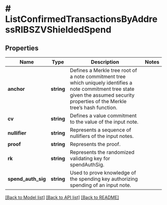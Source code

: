# # ListConfirmedTransactionsByAddressRIBSZVShieldedSpend

## Properties

Name | Type | Description | Notes
------------ | ------------- | ------------- | -------------
**anchor** | **string** | Defines a Merkle tree root of a note commitment tree which uniquely identifies a note commitment tree state given the assumed security properties of the Merkle tree’s  hash function. |
**cv** | **string** | Defines a value commitment to the value of the input note. |
**nullifier** | **string** | Represents a sequence of nullifiers of the input notes. |
**proof** | **string** | Represents the proof. |
**rk** | **string** | Represents the randomized validating key for spendAuthSig. |
**spend_auth_sig** | **string** | Used to prove knowledge of the spending key authorizing spending of an input note. |

[[Back to Model list]](../../README.md#models) [[Back to API list]](../../README.md#endpoints) [[Back to README]](../../README.md)
